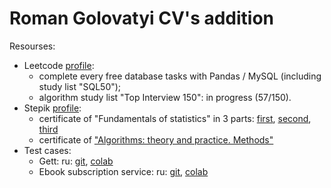 # Roman Golovatyi CV's addition

Resourses:
* Leetcode [profile](https://leetcode.com/ROMAN_GO/):
  * complete every free database tasks with Pandas / MySQL (including study list "SQL50");
  * algorithm study list "Top Interview 150": in progress (57/150).
* Stepik [profile](https://stepik.org/users/681475453/profile):
  * certificate of "Fundamentals of statistics" in 3 parts: [first](https://stepik.org/cert/2297610?lang=en), [second](https://stepik.org/cert/2316611?lang=en), [third](https://stepik.org/cert/2323908?lang=en)
  * certificate of ["Algorithms: theory and practice. Methods"](https://stepik.org/cert/2327582?lang=en)
* Test cases:
  * Gett: ru: [git](https://github.com/Roman3173/RomanGo/blob/main/Test%20cases/Gett%20(taxi)/Matching_Home_Assignment_for_Candidates_(ru).ipynb), [colab](https://colab.research.google.com/github/Roman3173/RomanGo/blob/main/Test%20cases/Gett%20(taxi)/Matching_Home_Assignment_for_Candidates_(ru).ipynb)
  * Ebook subscription service: ru: [git](https://github.com/Roman3173/RomanGo/blob/main/Test%20cases/Ebook%20subscription%20service/retention.ipynb), [colab](https://colab.research.google.com/github/Roman3173/RomanGo/blob/main/Test%20cases/Ebook%20subscription%20service/retention.ipynb)
